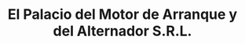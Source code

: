 ---
title: "El Palacio del Motor de Arranque y del Alternador S.R.L."
url: /santo-domingo/el-palacio-del-motor-de-arranque-y-del-alternador-s-r-l/
shop: piezas de automóviles
---